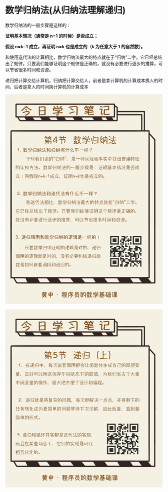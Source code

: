# 数学归纳法(从归纳法理解递归)

数学归纳法的一般步骤是这样的：

**证明基本情况（通常是 n=1 的时候）是否成立；**

**假设 n=k−1 成立，再证明 n=k 也是成立的（k 为任意大于 1 的自然数）。**

和使用迭代法的计算相比，数学归纳法最大的特点就在于“归纳”二字。它已经总结出了规律。只要我们能够证明这个规律是正确的，就没有必要进行逐步的推算，可以节省很多时间和资源。

递归把计算交给计算机，归纳把计算交给人，前者是拿计算机的计算成本换人的时间，后者是拿人的时间换计算机的计算成本

![img](Image/0dc6eaf8597eccad3ee4411e14acf081.jpg)

![img](Image/c5dfb38f4310af08eb6b3d05006dbf63.jpg)